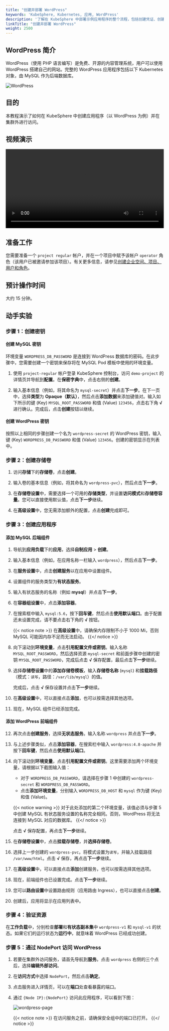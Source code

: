 ```yaml
---
title: "创建并部署 WordPress"
keywords: 'KubeSphere, Kubernetes, 应用, WordPress'
description: '了解在 KubeSphere 中部署示例应用程序的整个流程，包括创建凭证、创建存储卷、组件设置等。'
linkTitle: "创建并部署 WordPress"
weight: 2500
---
```


## WordPress 简介

WordPress（使用 PHP 语言编写）是免费、开源的内容管理系统，用户可以使用 WordPress 搭建自己的网站。完整的 WordPress 应用程序包括以下 Kubernetes 对象，由 MySQL 作为后端数据库。

![WordPress](/images/docs/zh-cn/quickstart/wordpress-deployment/WordPress.png)

## 目的

本教程演示了如何在 KubeSphere 中创建应用程序（以 WordPress 为例）并在集群外进行访问。

## 视频演示

<video controls="controls" style="width: 100% !important; height: auto !important;">
  <source type="video/mp4" src="https://kubesphere-community.pek3b.qingstor.com/videos/KubeSphere-v3.1.x-tutorial-videos/zh/KS311_200P006C202109_%E5%88%9B%E5%BB%BA%E5%B9%B6%E9%83%A8%E7%BD%B2%20WordPress.mp4">
</video>

## 准备工作

您需要准备一个 `project regular` 帐户，并在一个项目中赋予该帐户 `operator` 角色（该用户已被邀请参加该项目）。有关更多信息，请参见[创建企业空间、项目、用户和角色](../create-workspace-and-project/)。

## 预计操作时间

大约 15 分钟。

## 动手实验

### 步骤 1：创建密钥

#### 创建 MySQL 密钥

环境变量 `WORDPRESS_DB_PASSWORD` 是连接到 WordPress 数据库的密码。在此步骤中，您需要创建一个密钥来保存将在 MySQL Pod 模板中使用的环境变量。

1. 使用 `project-regular` 帐户登录 KubeSphere 控制台，访问 `demo-project` 的详情页并导航到**配置**。在**保密字典**中，点击右侧的**创建**。

2. 输入基本信息（例如，将其命名为 `mysql-secret`）并点击**下一步**。在下一页中，选择**类型**为 **Opaque（默认）**，然后点击**添加数据**来添加键值对。输入如下所示的键 (Key) `MYSQL_ROOT_PASSWORD` 和值 (Value) `123456`，点击右下角 **√** 进行确认。完成后，点击**创建**按钮以继续。


#### 创建 WordPress 密钥

按照以上相同的步骤创建一个名为 `wordpress-secret` 的 WordPress 密钥，输入键 (Key) `WORDPRESS_DB_PASSWORD` 和值 (Value) `123456`。创建的密钥显示在列表中。

### 步骤 2：创建存储卷

1. 访问**存储**下的**存储卷**，点击**创建**。

2. 输入卷的基本信息（例如，将其命名为 `wordpress-pvc`），然后点击**下一步**。

3. 在**存储卷设置**中，需要选择一个可用的**存储类型**，并设置**访问模式**和**存储卷容量**。您可以直接使用默认值，点击**下一步**继续。

4. 在**高级设置**中，您无需添加额外的配置，点击**创建**完成即可。

### 步骤 3：创建应用程序

#### 添加 MySQL 后端组件

1. 导航到**应用负载**下的**应用**，选择**自制应用** > **创建**。

2. 输入基本信息（例如，在应用名称一栏输入 `wordpress`），然后点击**下一步**。

3. 在**服务设置**中，点击**创建服务**以在应用中设置组件。

4. 设置组件的服务类型为**有状态服务**。

5. 输入有状态服务的名称（例如 **mysql**）并点击**下一步**。

6. 在**容器组设置**中，点击**添加容器**。

7. 在搜索框中输入 `mysql:5.6`，按下**回车键**，然后点击**使用默认端口**。由于配置还未设置完成，请不要点击右下角的 **√** 按钮。

    {{< notice note >}}
在**高级设置**中，请确保内存限制不小于 1000 Mi，否则 MySQL 可能因内存不足而无法启动。
    {{</ notice >}}

8. 向下滚动到**环境变量**，点击**引用配置文件或密钥**。输入名称 `MYSQL_ROOT_PASSWORD`，然后选择资源 `mysql-secret` 和前面步骤中创建的密钥 `MYSQL_ROOT_PASSWORD`，完成后点击 **√** 保存配置，最后点击**下一步**继续。

9. 选择**存储卷设置**中的**添加存储卷模板**，输入**存储卷名称** (`mysql`) 和**挂载路径**（模式：`读写`，路径：`/var/lib/mysql`）的值。

    完成后，点击 **√** 保存设置并点击**下一步**继续。

10. 在**高级设置**中，可以直接点击**添加**，也可以按需选择其他选项。

11. 现在，MySQL 组件已经添加完成。


#### 添加 WordPress 前端组件

12. 再次点击**创建服务**，选择**无状态服务**。输入名称 `wordpress` 并点击**下一步**。

13. 与上述步骤类似，点击**添加容器**，在搜索栏中输入 `wordpress:4.8-apache` 并按下**回车键**，然后点击**使用默认端口**。

14. 向下滚动到**环境变量**，点击**引用配置文件或密钥**。这里需要添加两个环境变量，请根据以下截图输入值：

    - 对于 `WORDPRESS_DB_PASSWORD`，请选择在步骤 1 中创建的 `wordpress-secret` 和 `WORDPRESS_DB_PASSWORD`。
    - 点击**添加环境变量**，分别输入 `WORDPRESS_DB_HOST` 和 `mysql` 作为键 (Key) 和值 (Value)。

    {{< notice warning >}}
对于此处添加的第二个环境变量，该值必须与步骤 5 中创建 MySQL 有状态服务设置的名称完全相同。否则，WordPress 将无法连接到 MySQL 对应的数据库。
    {{</ notice >}}

    点击 **√** 保存配置，再点击**下一步**继续。

15. 在**存储卷设置**中，点击**挂载存储卷**，并**选择存储卷**。

16. 选择上一步创建的 `wordpress-pvc`，将模式设置为`读写`，并输入挂载路径 `/var/www/html`。点击 **√** 保存，再点击**下一步**继续。

17. 在**高级设置**中，可以直接点击**添加**创建服务，也可以按需选择其他选项。

18. 现在，前端组件也已设置完成。点击**下一步**继续。

19. 您可以**路由设置**中设置路由规则（应用路由 Ingress），也可以直接点击**创建**。

20. 创建后，应用将显示在应用列表中。


### 步骤 4：验证资源

在**工作负载**中，分别检查**部署**和**有状态副本集**中 `wordpress-v1` 和 `mysql-v1` 的状态。如果它们的运行状态为**运行中**，就意味着 WordPress 已经成功创建。

### 步骤 5：通过 NodePort 访问 WordPress

1. 若要在集群外访问服务，请首先导航到**服务**。点击 `wordpress` 右侧的三个点后，选择**编辑外部访问**。

2. 在**访问方式**中选择 `NodePort`，然后点击**确定**。

3. 点击服务进入详情页，可以在**端口**处查看暴露的端口。

4. 通过 `{Node IP}:{NodePort}` 访问此应用程序，可以看到下图：

   ![wordpress-page](/images/docs/zh-cn/quickstart/wordpress-deployment/wordpress-page.png)

   {{< notice note >}}
   在访问服务之前，请确保安全组中的端口已打开。
   {{</ notice >}}
